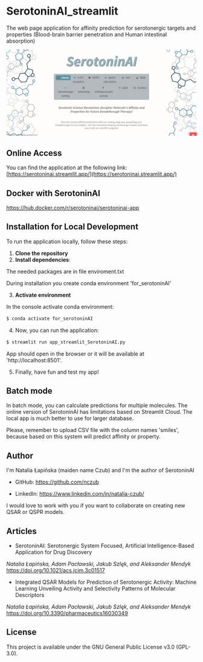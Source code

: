 # SerotoninAI_streamlit

The web page application for affinity prediction for serotonergic targets and properties (Blood-brain barrier penetration and Human intestinal absorption)

![Logo SerotoninAI](https://github.com/nczub/SerotoninAI_streamlit/blob/main/serotoninai_homepage.png)

## Online Access
You can find the application at the following link:
[https://serotoninai.streamlit.app/](https://serotoninai.streamlit.app/)

## Docker with SerotoninAI
https://hub.docker.com/r/serotoninai/serotoninai-app

## Installation for Local Development

To run the application locally, follow these steps:
1. **Clone the repository**
2. **Install dependencies**:

The needed packages are in file enviroment.txt

During installation you create conda environment 'for_serotoninAI'

3. **Activate environment**
   
In the console activate conda environment:

```bash
$ conda activate for_serotoninAI
```

4. Now, you can run the application:

```bash   
$ streamlit run app_streamlit_SerotoninAI.py
```
App should open in the browser or it will be available at 'http://localhost:8501'.

5. Finally, have fun and test my app!


## Batch mode

In batch mode, you can calculate predictions for multiple molecules. The online version of SerotoninAI has limitations based on Streamlit Cloud. The local app is much better to use for larger database.

Please, remember to upload CSV file with the column names 'smiles', because based on this system will predict affinity or property.

## Author

I'm Natalia Łapińska (maiden name Czub) and I'm the author of SerotoninAI

- GitHub: https://github.com/nczub

- LinkedIn: https://www.linkedin.com/in/natalia-czub/

I would love to work with you if you want to collaborate on creating new QSAR or QSPR models.

## Articles
- SerotoninAI: Serotonergic System Focused, Artificial Intelligence-Based Application for Drug Discovery

*Natalia Łapińska, Adam Pacławski, Jakub Szlęk, and Aleksander Mendyk*
https://doi.org/10.1021/acs.jcim.3c01517

- Integrated QSAR Models for Prediction of Serotonergic Activity: Machine Learning Unveiling Activity and Selectivity Patterns of Molecular Descriptors

*Natalia Łapińska, Adam Pacławski, Jakub Szlęk, and Aleksander Mendyk*
https://doi.org/10.3390/pharmaceutics16030349

## License

This project is available under the GNU General Public License v3.0 (GPL-3.0).
